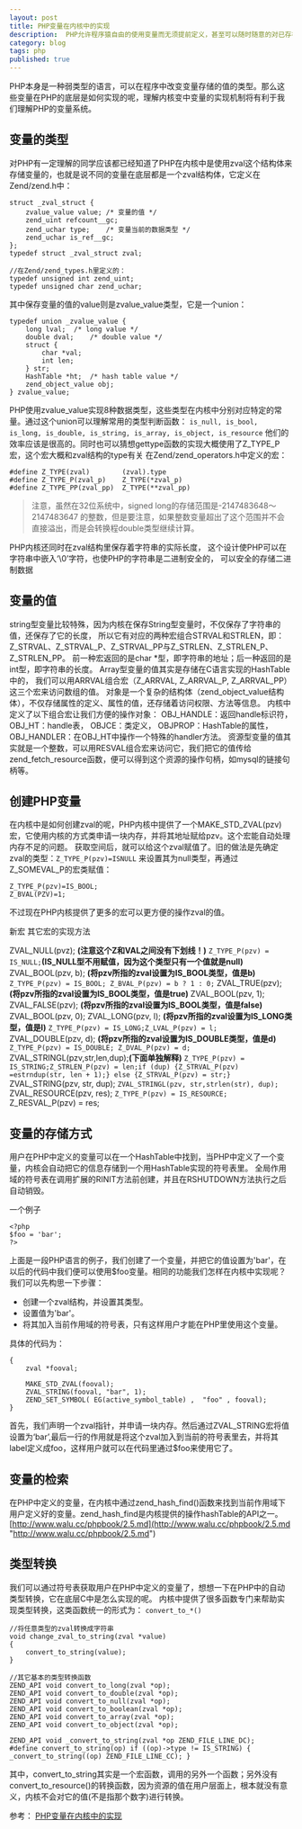 ```yaml
---
layout: post
title: PHP变量在内核中的实现
description:  PHP允许程序猿自由的使用变量而无须提前定义，甚至可以随时随意的对已存在的变量转换成其它任何PHP支持的数据类型。在程序在运行的时候，PHP还会自动的根据需求转换变量的类型。
category: blog
tags: php
published: true
---
```


PHP本身是一种弱类型的语言，可以在程序中改变变量存储的值的类型。那么这些变量在PHP的底层是如何实现的呢，理解内核变中变量的实现机制将有利于我们理解PHP的变量系统。

## 变量的类型 ##
对PHP有一定理解的同学应该都已经知道了PHP在内核中是使用zval这个结构体来存储变量的，也就是说不同的变量在底层都是一个zval结构体，它定义在Zend/zend.h中：

```
struct _zval_struct {
    zvalue_value value; /* 变量的值 */
    zend_uint refcount__gc;
    zend_uchar type;    /* 变量当前的数据类型 */
    zend_uchar is_ref__gc;
};
typedef struct _zval_struct zval;
 
//在Zend/zend_types.h里定义的：
typedef unsigned int zend_uint;
typedef unsigned char zend_uchar;
```

其中保存变量的值的value则是zvalue_value类型，它是一个union：

```
typedef union _zvalue_value {
    long lval;  /* long value */
    double dval;    /* double value */
    struct {
        char *val;
        int len;
    } str;
    HashTable *ht;  /* hash table value */
    zend_object_value obj;
} zvalue_value;
```
PHP使用zvalue_value实现8种数据类型，这些类型在内核中分别对应特定的常量。通过这个union可以理解常用的类型判断函数： ```is_null, is_bool, is_long, is_double, is_string, is_array, is_object, is_resource``` 他们的效率应该是很高的。同时也可以猜想gettype函数的实现大概使用了Z_TYPE_P宏，这个宏大概和zval结构的type有关
在Zend/zend_operators.h中定义的宏：

```
#define Z_TYPE(zval)        (zval).type
#define Z_TYPE_P(zval_p)    Z_TYPE(*zval_p)
#define Z_TYPE_PP(zval_pp)  Z_TYPE(**zval_pp)
```

> 注意，虽然在32位系统中，signed long的存储范围是-2147483648～2147483647 的整数，但是要注意，如果整数变量超出了这个范围并不会直接溢出，而是会转换程double类型继续计算。

PHP内核还同时在zval结构里保存着字符串的实际长度， 这个设计使PHP可以在字符串中嵌入‘\0’字符，也使PHP的字符串是二进制安全的， 可以安全的存储二进制数据

## 变量的值 ##
string型变量比较特殊，因为内核在保存String型变量时，不仅保存了字符串的值，还保存了它的长度， 所以它有对应的两种宏组合STRVAL和STRLEN，即：Z_STRVAL、Z_STRVAL_P、Z_STRVAL_PP与Z_STRLEN、Z_STRLEN_P、Z_STRLEN_PP。 前一种宏返回的是char *型，即字符串的地址；后一种返回的是int型，即字符串的长度。
Array型变量的值其实是存储在C语言实现的HashTable中的， 我们可以用ARRVAL组合宏（Z_ARRVAL, Z_ARRVAL_P, Z_ARRVAL_PP）这三个宏来访问数组的值。
对象是一个复杂的结构体（zend_object_value结构体），不仅存储属性的定义、属性的值，还存储着访问权限、方法等信息。 内核中定义了以下组合宏让我们方便的操作对象： OBJ_HANDLE：返回handle标识符， OBJ_HT：handle表， OBJCE：类定义， OBJPROP：HashTable的属性， OBJ_HANDLER：在OBJ_HT中操作一个特殊的handler方法。
资源型变量的值其实就是一个整数，可以用RESVAL组合宏来访问它，我们把它的值传给zend_fetch_resource函数，便可以得到这个资源的操作句柄，如mysql的链接句柄等。

## 创建PHP变量 ##
在内核中是如何创建zval的呢，PHP内核中提供了一个MAKE_STD_ZVAL(pzv)宏，它使用内核的方式类申请一块内存，并将其地址赋给pzv。这个宏能自动处理内存不足的问题。
获取空间后，就可以给这个zval赋值了。旧的做法是先确定zval的类型：```Z_TYPE_P(pzv)=ISNULL``` 来设置其为null类型，再通过Z_SOMEVAL_P的宏类赋值：

```
Z_TYPE_P(pzv)=IS_BOOL;
Z_BVAL(PZV)=1;
```
不过现在PHP内核提供了更多的宏可以更方便的操作zval的值。

新宏	其它宏的实现方法

ZVAL_NULL(pvz); **(注意这个Z和VAL之间没有下划线！)**	```Z_TYPE_P(pzv) = IS_NULL;```**(IS_NULL型不用赋值，因为这个类型只有一个值就是null)**
ZVAL_BOOL(pzv, b); **(将pzv所指的zval设置为IS_BOOL类型，值是b)**	```Z_TYPE_P(pzv) = IS_BOOL; Z_BVAL_P(pzv) = b ? 1 : 0;```
ZVAL_TRUE(pzv); **(将pzv所指的zval设置为IS_BOOL类型，值是true)**	ZVAL_BOOL(pzv, 1);
ZVAL_FALSE(pzv); **(将pzv所指的zval设置为IS_BOOL类型，值是false)**	ZVAL_BOOL(pzv, 0);
ZVAL_LONG(pzv, l); **(将pzv所指的zval设置为IS_LONG类型，值是l)**	```Z_TYPE_P(pzv) = IS_LONG;Z_LVAL_P(pzv) = l;```
ZVAL_DOUBLE(pzv, d); **(将pzv所指的zval设置为IS_DOUBLE类型，值是d)**	```Z_TYPE_P(pzv) = IS_DOUBLE; Z_DVAL_P(pzv) = d;```
ZVAL_STRINGL(pzv,str,len,dup);**(下面单独解释)**	```Z_TYPE_P(pzv) = IS_STRING;Z_STRLEN_P(pzv) = len;if (dup) {Z_STRVAL_P(pzv) =estrndup(str, len + 1);} else {Z_STRVAL_P(pzv) = str;}```
ZVAL_STRING(pzv, str, dup);	```ZVAL_STRINGL(pzv, str,strlen(str), dup);```
ZVAL_RESOURCE(pzv, res);	```Z_TYPE_P(pzv) = IS_RESOURCE;```
Z_RESVAL_P(pzv) = res;

## 变量的存储方式 ##
用户在PHP中定义的变量可以在一个HashTable中找到，当PHP中定义了一个变量，内核会自动把它的信息存储到一个用HashTable实现的符号表里。
全局作用域的符号表在调用扩展的RINIT方法前创建，并且在RSHUTDOWN方法执行之后自动销毁。

一个例子

```
<?php
$foo = 'bar';
?>
```
        
上面是一段PHP语言的例子，我们创建了一个变量，并把它的值设置为'bar'，在以后的代码中我们便可以使用$foo变量。相同的功能我们怎样在内核中实现呢？我们可以先构思一下步骤：

- 创建一个zval结构，并设置其类型。
- 设置值为'bar'。
- 将其加入当前作用域的符号表，只有这样用户才能在PHP里使用这个变量。


具体的代码为：

```
{
    zval *fooval;
 
    MAKE_STD_ZVAL(fooval);
    ZVAL_STRING(fooval, "bar", 1);
    ZEND_SET_SYMBOL( EG(active_symbol_table) ,  "foo" , fooval);
}
```   
首先，我们声明一个zval指针，并申请一块内存。然后通过ZVAL_STRING宏将值设置为‘bar’,最后一行的作用就是将这个zval加入到当前的符号表里去，并将其label定义成foo，这样用户就可以在代码里通过$foo来使用它了。

## 变量的检索 ##
在PHP中定义的变量，在内核中通过zend_hash_find()函数来找到当前作用域下用户定义好的变量。zend_hash_find是内核提供的操作hashTable的API之一。
[http://www.walu.cc/phpbook/2.5.md](http://www.walu.cc/phpbook/2.5.md "http://www.walu.cc/phpbook/2.5.md")

## 类型转换 ##
我们可以通过符号表获取用户在PHP中定义的变量了，想想一下在PHP中的自动类型转换，它在底层C中是怎么实现的呢。
内核中提供了很多函数专门来帮助实现类型转换，这类函数统一的形式为： ```convert_to_*()```

```
//将任意类型的zval转换成字符串
void change_zval_to_string(zval *value)
{
    convert_to_string(value);
}
 
//其它基本的类型转换函数
ZEND_API void convert_to_long(zval *op);
ZEND_API void convert_to_double(zval *op);
ZEND_API void convert_to_null(zval *op);
ZEND_API void convert_to_boolean(zval *op);
ZEND_API void convert_to_array(zval *op);
ZEND_API void convert_to_object(zval *op);
 
ZEND_API void _convert_to_string(zval *op ZEND_FILE_LINE_DC);
#define convert_to_string(op) if ((op)->type != IS_STRING) { _convert_to_string((op) ZEND_FILE_LINE_CC); }
```
其中，convert_to_string其实是一个宏函数，调用的另外一个函数；另外没有convert_to_resource()的转换函数，因为资源的值在用户层面上，根本就没有意义，内核不会对它的值(不是指那个数字)进行转换。

参考： [PHP变量在内核中的实现](http://www.walu.cc/phpbook/2.md "http://www.walu.cc/phpbook/2.md")